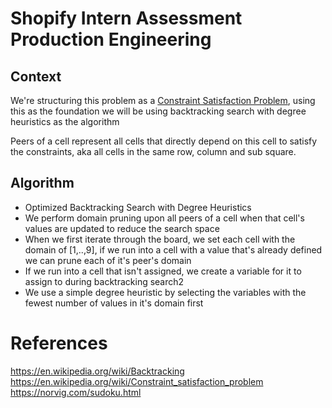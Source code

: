 # Shopify Intern Assessment Production Engineering

## Context

We're structuring this problem as a [Constraint Satisfaction Problem](https://en.wikipedia.org/wiki/Constraint_satisfaction_problem), using this as the foundation we will be using backtracking search with degree heuristics as the algorithm

Peers of a cell  represent all cells that directly depend on this cell to satisfy the constraints, aka all cells in the same row, column and sub square.

## Algorithm

- Optimized Backtracking Search with Degree Heuristics
- We perform domain pruning upon all peers of a cell when that cell's values are updated to reduce the search space
- When we first iterate through the board, we set each cell with the domain of [1,..,9], if we run into a cell with a value that's already defined we can prune each of it's peer's domain
- If we run into a cell that isn't assigned, we create a variable for it to assign to during backtracking search2
- We use a simple degree heuristic by selecting the variables with the fewest number of values in it's domain first

# References

https://en.wikipedia.org/wiki/Backtracking
https://en.wikipedia.org/wiki/Constraint_satisfaction_problem
https://norvig.com/sudoku.html
